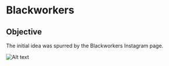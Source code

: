 # Blackworkers


## Objective
The initial idea was spurred by the Blackworkers Instagram page. 

![Alt text](http://i.imgur.com/qFoPKhw.png)

